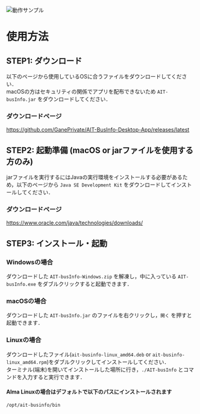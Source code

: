 ![動作サンプル](https://user-images.githubusercontent.com/39085974/169861963-5f042f66-0730-4f13-848d-3e79673c44c6.gif)

# 使用方法
## STEP1: ダウンロード
以下のページから使用しているOSに合うファイルをダウンロードしてください．  
macOSの方はセキュリティの関係でアプリを配布できないため `AIT-busInfo.jar` をダウンロードしてください．

### ダウンロードページ
https://github.com/GanePrivate/AIT-BusInfo-Desktop-App/releases/latest


## STEP2: 起動準備 (macOS or jarファイルを使用する方のみ)
jarファイルを実行するにはJavaの実行環境をインストールする必要があるため，以下のページから `Java SE Development Kit` をダウンロードしてインストールしてください．

### ダウンロードページ
https://www.oracle.com/java/technologies/downloads/

## STEP3: インストール・起動

### Windowsの場合
ダウンロードした `AIT-busInfo-Windows.zip` を解凍し，中に入っている `AIT-busInfo.exe` をダブルクリックすると起動できます．


### macOSの場合
ダウンロードした `AIT-busInfo.jar` のファイルを右クリックし，`開く` を押すと起動できます．


### Linuxの場合
ダウンロードしたファイル(`ait-businfo-linux_amd64.deb` or `ait-businfo-linux_amd64.rpm`)をダブルクリックしてインストールしてください．  
ターミナル(端末)を開いてインストールした場所に行き，`./AIT-busInfo` とコマンドを入力すると実行できます．

#### Alma Linuxの場合はデフォルトで以下のパスにインストールされます
`/opt/ait-businfo/bin`
